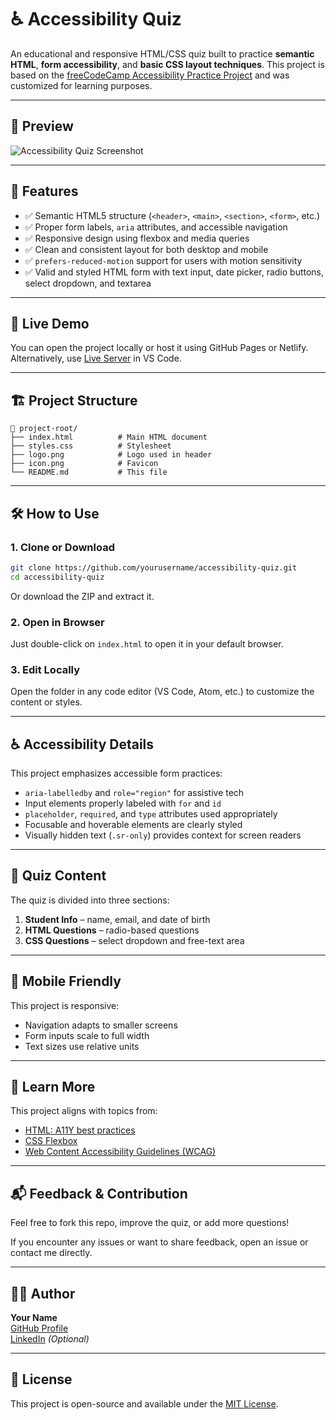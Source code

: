 # ♿ Accessibility Quiz

An educational and responsive HTML/CSS quiz built to practice **semantic HTML**, **form accessibility**, and **basic CSS layout techniques**. This project is based on the [freeCodeCamp Accessibility Practice Project](https://www.freecodecamp.org/) and was customized for learning purposes.

---

## 📸 Preview

![Accessibility Quiz Screenshot](./preview.png) <!-- Optional: Add a screenshot if available -->

---

## 🧠 Features

- ✅ Semantic HTML5 structure (`<header>`, `<main>`, `<section>`, `<form>`, etc.)
- ✅ Proper form labels, `aria` attributes, and accessible navigation
- ✅ Responsive design using flexbox and media queries
- ✅ Clean and consistent layout for both desktop and mobile
- ✅ `prefers-reduced-motion` support for users with motion sensitivity
- ✅ Valid and styled HTML form with text input, date picker, radio buttons, select dropdown, and textarea

---

## 🚀 Live Demo

You can open the project locally or host it using GitHub Pages or Netlify.  
Alternatively, use [Live Server](https://marketplace.visualstudio.com/items?itemName=ritwickdey.LiveServer) in VS Code.

---

## 🏗️ Project Structure

```
📁 project-root/
├── index.html          # Main HTML document
├── styles.css          # Stylesheet
├── logo.png            # Logo used in header
├── icon.png            # Favicon
└── README.md           # This file
```

---

## 🛠️ How to Use

### 1. Clone or Download
```bash
git clone https://github.com/yourusername/accessibility-quiz.git
cd accessibility-quiz
```

Or download the ZIP and extract it.

### 2. Open in Browser
Just double-click on `index.html` to open it in your default browser.

### 3. Edit Locally
Open the folder in any code editor (VS Code, Atom, etc.) to customize the content or styles.

---

## ♿ Accessibility Details

This project emphasizes accessible form practices:
- `aria-labelledby` and `role="region"` for assistive tech
- Input elements properly labeled with `for` and `id`
- `placeholder`, `required`, and `type` attributes used appropriately
- Focusable and hoverable elements are clearly styled
- Visually hidden text (`.sr-only`) provides context for screen readers

---

## 🧪 Quiz Content

The quiz is divided into three sections:
1. **Student Info** – name, email, and date of birth
2. **HTML Questions** – radio-based questions
3. **CSS Questions** – select dropdown and free-text area

---

## 📱 Mobile Friendly

This project is responsive:
- Navigation adapts to smaller screens
- Form inputs scale to full width
- Text sizes use relative units

---

## 📘 Learn More

This project aligns with topics from:
- [HTML: A11Y best practices](https://developer.mozilla.org/en-US/docs/Learn/Accessibility/HTML)
- [CSS Flexbox](https://css-tricks.com/snippets/css/a-guide-to-flexbox/)
- [Web Content Accessibility Guidelines (WCAG)](https://www.w3.org/WAI/standards-guidelines/wcag/)

---

## 📬 Feedback & Contribution

Feel free to fork this repo, improve the quiz, or add more questions!

If you encounter any issues or want to share feedback, open an issue or contact me directly.

---

## 🧑‍💻 Author

**Your Name**  
[GitHub Profile](https://github.com/yourusername)  
[LinkedIn](https://www.linkedin.com/in/yourprofile/) *(Optional)*

---

## 📄 License

This project is open-source and available under the [MIT License](LICENSE).
